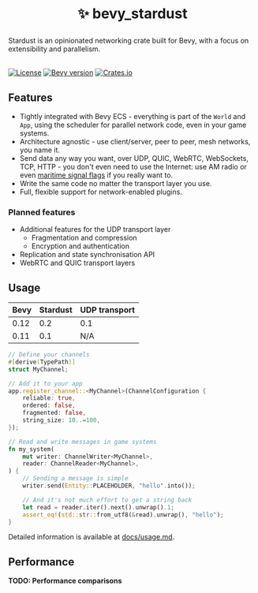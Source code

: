 <h1><p align="center">✨ bevy_stardust</p></h1>
Stardust is an opinionated networking crate built for Bevy, with a focus on extensibility and parallelism.
<br></br>

[![License](https://img.shields.io/github/license/veritius/bevy_stardust)](./)
[![Bevy version](https://img.shields.io/badge/bevy-0.12-blue?color=blue)](https://bevyengine.org/)
[![Crates.io](https://img.shields.io/crates/v/bevy_stardust)](https://crates.io/crates/bevy_stardust)

## Features
- Tightly integrated with Bevy ECS - everything is part of the `World` and `App`, using the scheduler for parallel network code, even in your game systems.
- Architecture agnostic - use client/server, peer to peer, mesh networks, you name it.
- Send data any way you want, over UDP, QUIC, WebRTC, WebSockets, TCP, HTTP - you don't even need to use the Internet: use AM radio or even [maritime signal flags](https://en.wikipedia.org/wiki/International_maritime_signal_flags) if you really want to.
- Write the same code no matter the transport layer you use.
- Full, flexible support for network-enabled plugins.

### Planned features
- Additional features for the UDP transport layer
    - Fragmentation and compression
    - Encryption and authentication
- Replication and state synchronisation API
- WebRTC and QUIC transport layers

## Usage
| Bevy | Stardust | UDP transport |
| ---- | -------- | ------------- |
| 0.12 | 0.2      | 0.1           |
| 0.11 | 0.1      | N/A           |

```rs
// Define your channels
#[derive(TypePath)]
struct MyChannel;

// Add it to your app
app.register_channel::<MyChannel>(ChannelConfiguration {
    reliable: true,
    ordered: false,
    fragmented: false,
    string_size: 10..=100,
});

// Read and write messages in game systems
fn my_system(
    mut writer: ChannelWriter<MyChannel>,
    reader: ChannelReader<MyChannel>,
) {
    // Sending a message is simple
    writer.send(Entity::PLACEHOLDER, "hello".into());

    // And it's not much effort to get a string back
    let read = reader.iter().next().unwrap().1;
    assert_eq!(std::str::from_utf8(&read).unwrap(), "hello");
}
```

Detailed information is available at [docs/usage.md](./docs/usage.md).

## Performance
**TODO: Performance comparisons**